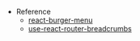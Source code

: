 - Reference
  - [react-burger-menu](https://github.com/negomi/react-burger-menu)
  - [use-react-router-breadcrumbs](https://github.com/icd2k3/use-react-router-breadcrumbs)
